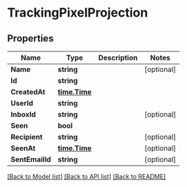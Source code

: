 # TrackingPixelProjection

## Properties

Name | Type | Description | Notes
------------ | ------------- | ------------- | -------------
**Name** | **string** |  | [optional] 
**Id** | **string** |  | 
**CreatedAt** | [**time.Time**](time.Time) |  | 
**UserId** | **string** |  | 
**InboxId** | **string** |  | [optional] 
**Seen** | **bool** |  | 
**Recipient** | **string** |  | [optional] 
**SeenAt** | [**time.Time**](time.Time) |  | [optional] 
**SentEmailId** | **string** |  | [optional] 

[[Back to Model list]](../README#documentation-for-models) [[Back to API list]](../README#documentation-for-api-endpoints) [[Back to README]](../README)


